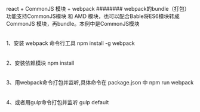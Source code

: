 ######
react + CommonJS 模块 + webpack
########
webpack的bundle（打包）功能支持CommonJS模块 和 AMD 模块，也可以配合Bable将ES6模块转成CommonJS 模块，再bundle。本例中是CommonJS模块
######
1、安装 webpack 命令行工具
   npm install -g webpack
######
2、安装依赖模块
  npm install
######
3、用webpack命令打包并监听,具体命令在 package.json 中
  npm run webpack
######
4、或者用gulp命令打包并监听
  gulp default
